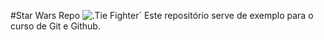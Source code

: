 #Star Wars Repo
![.Tie Fighter](Tie_Fighter)´
Este repositório serve de exemplo para o curso de Git e Github.


